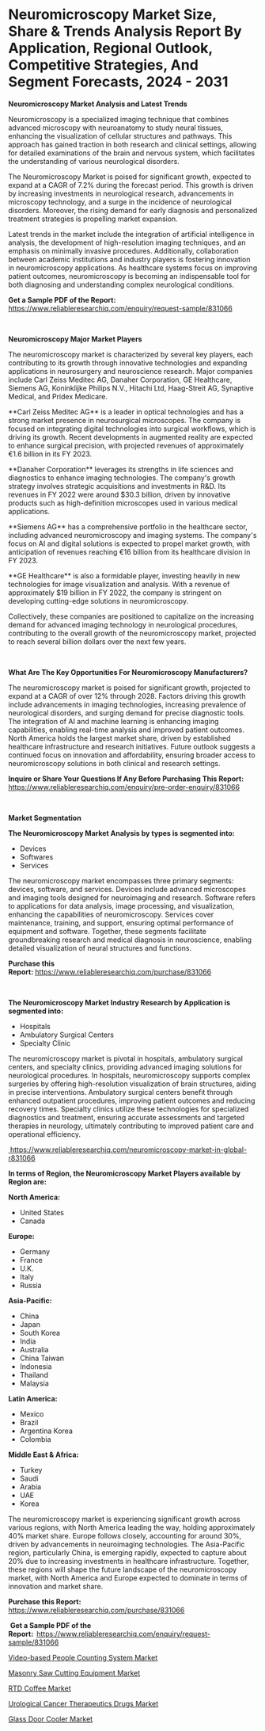 <p><h1>Neuromicroscopy Market Size, Share & Trends Analysis Report By Application, Regional Outlook, Competitive Strategies, And Segment Forecasts, 2024 - 2031</h1></p><p><strong>Neuromicroscopy Market Analysis and Latest Trends</strong></p>
<p><p>Neuromicroscopy is a specialized imaging technique that combines advanced microscopy with neuroanatomy to study neural tissues, enhancing the visualization of cellular structures and pathways. This approach has gained traction in both research and clinical settings, allowing for detailed examinations of the brain and nervous system, which facilitates the understanding of various neurological disorders.</p><p>The Neuromicroscopy Market is poised for significant growth, expected to expand at a CAGR of 7.2% during the forecast period. This growth is driven by increasing investments in neurological research, advancements in microscopy technology, and a surge in the incidence of neurological disorders. Moreover, the rising demand for early diagnosis and personalized treatment strategies is propelling market expansion.</p><p>Latest trends in the market include the integration of artificial intelligence in analysis, the development of high-resolution imaging techniques, and an emphasis on minimally invasive procedures. Additionally, collaboration between academic institutions and industry players is fostering innovation in neuromicroscopy applications. As healthcare systems focus on improving patient outcomes, neuromicroscopy is becoming an indispensable tool for both diagnosing and understanding complex neurological conditions.</p></p>
<p><strong>Get a Sample PDF of the Report:&nbsp;</strong> <a href="https://www.reliableresearchiq.com/enquiry/request-sample/831066?utm_campaign=1136&utm_medium=2&utm_source=Github&utm_content=ia&utm_term=08102024&utm_id=neuromicroscopy">https://www.reliableresearchiq.com/enquiry/request-sample/831066</a></p>
<p>&nbsp;</p>
<p><strong>Neuromicroscopy Major Market Players</strong></p>
<p><p>The neuromicroscopy market is characterized by several key players, each contributing to its growth through innovative technologies and expanding applications in neurosurgery and neuroscience research. Major companies include Carl Zeiss Meditec AG, Danaher Corporation, GE Healthcare, Siemens AG, Koninklijke Philips N.V., Hitachi Ltd, Haag-Streit AG, Synaptive Medical, and Pridex Medicare.</p><p>**Carl Zeiss Meditec AG** is a leader in optical technologies and has a strong market presence in neurosurgical microscopes. The company is focused on integrating digital technologies into surgical workflows, which is driving its growth. Recent developments in augmented reality are expected to enhance surgical precision, with projected revenues of approximately €1.6 billion in its FY 2023.</p><p>**Danaher Corporation** leverages its strengths in life sciences and diagnostics to enhance imaging technologies. The company's growth strategy involves strategic acquisitions and investments in R&D. Its revenues in FY 2022 were around $30.3 billion, driven by innovative products such as high-definition microscopes used in various medical applications.</p><p>**Siemens AG** has a comprehensive portfolio in the healthcare sector, including advanced neuromicroscopy and imaging systems. The company's focus on AI and digital solutions is expected to propel market growth, with anticipation of revenues reaching €16 billion from its healthcare division in FY 2023.</p><p>**GE Healthcare** is also a formidable player, investing heavily in new technologies for image visualization and analysis. With a revenue of approximately $19 billion in FY 2022, the company is stringent on developing cutting-edge solutions in neuromicroscopy.</p><p>Collectively, these companies are positioned to capitalize on the increasing demand for advanced imaging technology in neurological procedures, contributing to the overall growth of the neuromicroscopy market, projected to reach several billion dollars over the next few years.</p></p>
<p>&nbsp;</p>
<p><strong>What Are The Key Opportunities For Neuromicroscopy Manufacturers?</strong></p>
<p><p>The neuromicroscopy market is poised for significant growth, projected to expand at a CAGR of over 12% through 2028. Factors driving this growth include advancements in imaging technologies, increasing prevalence of neurological disorders, and surging demand for precise diagnostic tools. The integration of AI and machine learning is enhancing imaging capabilities, enabling real-time analysis and improved patient outcomes. North America holds the largest market share, driven by established healthcare infrastructure and research initiatives. Future outlook suggests a continued focus on innovation and affordability, ensuring broader access to neuromicroscopy solutions in both clinical and research settings.</p></p>
<p><strong>Inquire or Share Your Questions If Any Before Purchasing This Report:</strong> <a href="https://www.reliableresearchiq.com/enquiry/pre-order-enquiry/831066?utm_campaign=1136&utm_medium=2&utm_source=Github&utm_content=ia&utm_term=08102024&utm_id=neuromicroscopy">https://www.reliableresearchiq.com/enquiry/pre-order-enquiry/831066</a></p>
<p>&nbsp;</p>
<p><strong>Market Segmentation</strong></p>
<p><strong>The Neuromicroscopy Market Analysis by types is segmented into:</strong></p>
<p><ul><li>Devices</li><li>Softwares</li><li>Services</li></ul></p>
<p><p>The neuromicroscopy market encompasses three primary segments: devices, software, and services. Devices include advanced microscopes and imaging tools designed for neuroimaging and research. Software refers to applications for data analysis, image processing, and visualization, enhancing the capabilities of neuromicroscopy. Services cover maintenance, training, and support, ensuring optimal performance of equipment and software. Together, these segments facilitate groundbreaking research and medical diagnosis in neuroscience, enabling detailed visualization of neural structures and functions.</p></p>
<p><strong>Purchase this Report:&nbsp;</strong><a href="https://www.reliableresearchiq.com/purchase/831066?utm_campaign=1136&utm_medium=2&utm_source=Github&utm_content=ia&utm_term=08102024&utm_id=neuromicroscopy">https://www.reliableresearchiq.com/purchase/831066</a></p>
<p>&nbsp;</p>
<p><strong>The Neuromicroscopy Market Industry Research by Application is segmented into:</strong></p>
<p><ul><li>Hospitals</li><li>Ambulatory Surgical Centers</li><li>Specialty Clinic</li></ul></p>
<p><p>The neuromicroscopy market is pivotal in hospitals, ambulatory surgical centers, and specialty clinics, providing advanced imaging solutions for neurological procedures. In hospitals, neuromicroscopy supports complex surgeries by offering high-resolution visualization of brain structures, aiding in precise interventions. Ambulatory surgical centers benefit through enhanced outpatient procedures, improving patient outcomes and reducing recovery times. Specialty clinics utilize these technologies for specialized diagnostics and treatment, ensuring accurate assessments and targeted therapies in neurology, ultimately contributing to improved patient care and operational efficiency.</p></p>
<p><a href="https://www.reliableresearchiq.com/neuromicroscopy-market-in-global-r831066?utm_campaign=1136&utm_medium=2&utm_source=Github&utm_content=ia&utm_term=08102024&utm_id=neuromicroscopy">&nbsp;https://www.reliableresearchiq.com/neuromicroscopy-market-in-global-r831066</a></p>
<p><strong>In terms of Region, the Neuromicroscopy Market Players available by Region are:</strong></p>
<p>
    <p> <strong> North America: </strong>
        <ul>
            <li>United States</li>
            <li>Canada</li>
        </ul>
        </p> 
    <p> <strong> Europe: </strong>
        <ul>
            <li>Germany</li>
            <li>France</li>
            <li>U.K.</li>
            <li>Italy</li>
            <li>Russia</li>
        </ul>
        </p> 
    <p> <strong> Asia-Pacific: </strong>
        <ul>
            <li>China</li>
            <li>Japan</li>
            <li>South Korea</li>
            <li>India</li>
            <li>Australia</li>
            <li>China Taiwan</li>
            <li>Indonesia</li>
            <li>Thailand</li>
            <li>Malaysia</li>
        </ul>
        </p> 
    <p> <strong> Latin America: </strong>
        <ul>
            <li>Mexico</li>
            <li>Brazil</li>
            <li>Argentina Korea</li>
            <li>Colombia</li>
        </ul>
        </p> 
    <p> <strong> Middle East & Africa: </strong>
        <ul>
            <li>Turkey</li>
            <li>Saudi</li>
            <li>Arabia</li>
            <li>UAE</li>
            <li>Korea</li>
        </ul>
    </p>
    </p>
<p><p>The neuromicroscopy market is experiencing significant growth across various regions, with North America leading the way, holding approximately 40% market share. Europe follows closely, accounting for around 30%, driven by advancements in neuroimaging technologies. The Asia-Pacific region, particularly China, is emerging rapidly, expected to capture about 20% due to increasing investments in healthcare infrastructure. Together, these regions will shape the future landscape of the neuromicroscopy market, with North America and Europe expected to dominate in terms of innovation and market share.</p></p>
<p><strong>Purchase this Report: </strong><a href="https://www.reliableresearchiq.com/purchase/831066?utm_campaign=1136&utm_medium=2&utm_source=Github&utm_content=ia&utm_term=08102024&utm_id=neuromicroscopy">https://www.reliableresearchiq.com/purchase/831066</a></p>
<p>&nbsp;<strong>Get a Sample PDF of the Report:&nbsp;&nbsp;</strong><a href="https://www.reliableresearchiq.com/enquiry/request-sample/831066?utm_campaign=1136&utm_medium=2&utm_source=Github&utm_content=ia&utm_term=08102024&utm_id=neuromicroscopy">https://www.reliableresearchiq.com/enquiry/request-sample/831066</a></p>
<p><strong></strong></p>
<p><p><a href="https://www.linkedin.com/pulse/video-based-people-counting-system-market-industry-landscape-pzade?utm_campaign=1136&utm_medium=2&utm_source=Github&utm_content=ia&utm_term=08102024&utm_id=neuromicroscopy">Video-based People Counting System Market</a></p><p><a href="https://github.com/fukuisaraper2l/Market-Research-Report-List-1/blob/main/masonry-saw-cutting-equipment-market.md?utm_campaign=1136&utm_medium=2&utm_source=Github&utm_content=ia&utm_term=08102024&utm_id=neuromicroscopy">Masonry Saw Cutting Equipment Market</a></p><p><a href="https://issuu.com/reportprime-2/docs/rtd-coffee-market-size-2030.pptx_dd868cbf318077?utm_campaign=1136&utm_medium=2&utm_source=Github&utm_content=ia&utm_term=08102024&utm_id=neuromicroscopy">RTD Coffee Market</a></p><p><a href="https://github.com/gretaakardljz/Market-Research-Report-List-1/blob/main/urological-cancer-therapeutics-drugs-market.md?utm_campaign=1136&utm_medium=2&utm_source=Github&utm_content=ia&utm_term=08102024&utm_id=neuromicroscopy">Urological Cancer Therapeutics Drugs Market</a></p><p><a href="https://www.linkedin.com/pulse/global-glass-door-cooler-nexus-sector-confluences-regional-ywwie?utm_campaign=1136&utm_medium=2&utm_source=Github&utm_content=ia&utm_term=08102024&utm_id=neuromicroscopy">Glass Door Cooler Market</a></p></p>